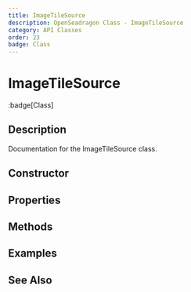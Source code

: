 ```yaml
---
title: ImageTileSource
description: OpenSeadragon Class - ImageTileSource
category: API Classes
order: 23
badge: Class
---
```


# ImageTileSource

:badge[Class]

## Description

Documentation for the ImageTileSource class.

## Constructor

## Properties

## Methods

## Examples

## See Also
